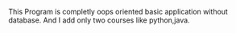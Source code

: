This Program is completly oops oriented basic application without database.
And I add only two courses like python,java.

